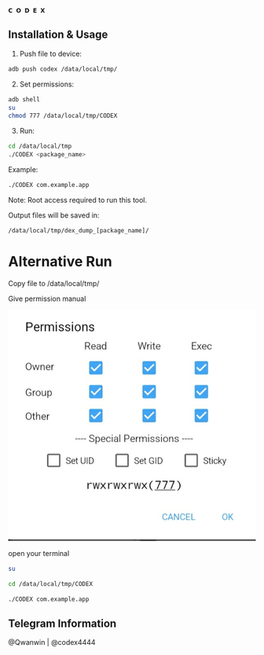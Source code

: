 
```
𝗖 𝗢 𝗗 𝗘 𝗫 
```

## Installation & Usage

1. Push file to device:
```bash
adb push codex /data/local/tmp/
```

2. Set permissions:
```bash
adb shell
su
chmod 777 /data/local/tmp/CODEX
```
3. Run:
```bash
cd /data/local/tmp
./CODEX <package_name>
```

Example:
```bash
./CODEX com.example.app
```

Note: Root access required to run this tool.

Output files will be saved in:
```
/data/local/tmp/dex_dump_[package_name]/
```
# Alternative Run

Copy file to /data/local/tmp/

Give permission manual

![Preview](screenshots/permission.jpg)

open your terminal 

```bash
su
```
```bash
cd /data/local/tmp/CODEX
```
```bash
./CODEX com.example.app
```
Telegram Information 
---
@Qwanwin | @codex4444
```
